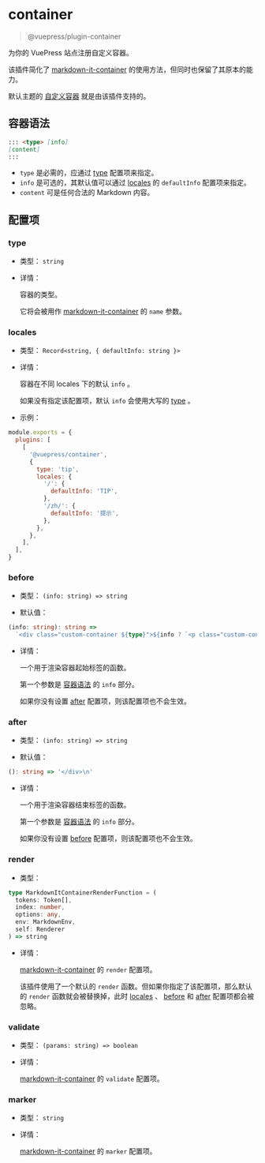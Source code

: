 # container

> @vuepress/plugin-container

为你的 VuePress 站点注册自定义容器。

该插件简化了 [markdown-it-container](https://github.com/markdown-it/markdown-it-container) 的使用方法，但同时也保留了其原本的能力。

默认主题的 [自定义容器](../default-theme/markdown.md#自定义容器) 就是由该插件支持的。

## 容器语法

```md
::: <type> [info]
[content]
:::
```

- `type` 是必需的，应通过 [type](#type) 配置项来指定。
- `info` 是可选的，其默认值可以通过 [locales](#locales) 的 `defaultInfo` 配置项来指定。
- `content` 可是任何合法的 Markdown 内容。

## 配置项

### type

- 类型： `string`

- 详情：

  容器的类型。

  它将会被用作 [markdown-it-container](https://github.com/markdown-it/markdown-it-container#api) 的 `name` 参数。

### locales

- 类型： `Record<string, { defaultInfo: string }>`

- 详情：

  容器在不同 locales 下的默认 `info` 。

  如果没有指定该配置项，默认 `info` 会使用大写的 [type](#type) 。

- 示例：

```js
module.exports = {
  plugins: [
    [
      '@vuepress/container',
      {
        type: 'tip',
        locales: {
          '/': {
            defaultInfo: 'TIP',
          },
          '/zh/': {
            defaultInfo: '提示',
          },
        },
      },
    ],
  ],
}
```

### before

- 类型： `(info: string) => string`

- 默认值：

```ts
(info: string): string =>
  `<div class="custom-container ${type}">${info ? `<p class="custom-container-title">${info}</p>` : ''}\n`
```

- 详情：

  一个用于渲染容器起始标签的函数。

  第一个参数是 [容器语法](#容器语法) 的 `info` 部分。

  如果你没有设置 [after](#after) 配置项，则该配置项也不会生效。

### after

- 类型： `(info: string) => string`

- 默认值：

```ts
(): string => '</div>\n'
```

- 详情：

  一个用于渲染容器结束标签的函数。

  第一个参数是 [容器语法](#容器语法) 的 `info` 部分。

  如果你没有设置 [before](#before) 配置项，则该配置项也不会生效。

### render

- 类型：

```ts
type MarkdownItContainerRenderFunction = (
  tokens: Token[],
  index: number,
  options: any,
  env: MarkdownEnv,
  self: Renderer
) => string
```

- 详情：

  [markdown-it-container](https://github.com/markdown-it/markdown-it-container#api) 的 `render` 配置项。

  该插件使用了一个默认的 `render` 函数。但如果你指定了该配置项，那么默认的 `render` 函数就会被替换掉，此时 [locales](#locales) 、 [before](#before) 和 [after](#after) 配置项都会被忽略。

### validate

- 类型： `(params: string) => boolean`

- 详情：

  [markdown-it-container](https://github.com/markdown-it/markdown-it-container#api) 的 `validate` 配置项。

### marker

- 类型： `string`

- 详情：

  [markdown-it-container](https://github.com/markdown-it/markdown-it-container#api) 的 `marker` 配置项。
